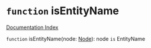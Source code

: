 # `function` isEntityName

[Documentation Index](../README.md)

`function` isEntityName(node: [Node](../interface.Node/README.md)): node `is` EntityName

